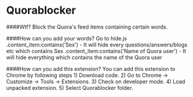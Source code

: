 Quorablocker
============
####Wtf?
	Block the Quora's feed items containing certain words.

####How can you add your words?
	Go to hide.js
	.content_item:contains('Sex') - It will hide every questions/answers/blogs etc which contains Sex
	.content_item:contains('Name of Quora user') - It will hide everything which contains the name of the Quora user

####How can you add this extension?
	You can add this extension to Chrome by following steps
	1) Download code.
	2) Go to Chrome -> Customize -> Tools -> Extensions.
	3) Check on developer mode.
	4) Load unpacked extension.
	5) Select Quorablocker folder.
